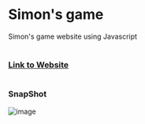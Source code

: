 # <h1> Simon's game</h1>
Simon's game website using Javascript


# <h3> [Link to Website](https://camph0r.github.io/Simon-s-game//)</h3>




# <h3> SnapShot </h3>
![image](https://user-images.githubusercontent.com/85937308/174595370-703c297f-0b73-4874-81fe-21a7939cd457.png)
